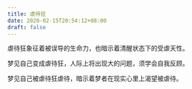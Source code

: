 ```yaml
---
title: 虐待狂
date: 2020-02-15T20:54:12+08:00
draft: false
---
```


虐待狂象征着被误导的生命力，也暗示着清醒状态下的受虐天性。

梦见自己变成虐待狂，人际上将出现大的问题，须学会自我反顾。

梦见自己被虐待狂虐待，暗示着梦者在现实心里上渴望被虐待。


